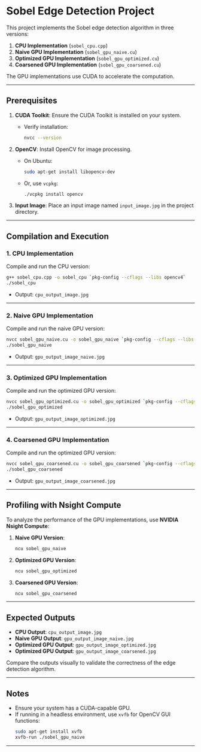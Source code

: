 # Sobel Edge Detection Project

This project implements the Sobel edge detection algorithm in three versions:
1. **CPU Implementation** (`sobel_cpu.cpp`)
2. **Naive GPU Implementation** (`sobel_gpu_naive.cu`)
3. **Optimized GPU Implementation** (`sobel_gpu_optimized.cu`)
4. **Coarsened GPU Implementation** (`sobel_gpu_coarsened.cu`)

The GPU implementations use CUDA to accelerate the computation.

---

## Prerequisites

1. **CUDA Toolkit**: Ensure the CUDA Toolkit is installed on your system.
   - Verify installation:
     ```bash
     nvcc --version
     ```

2. **OpenCV**: Install OpenCV for image processing.
   - On Ubuntu:
     ```bash
     sudo apt-get install libopencv-dev
     ```
   - Or, use `vcpkg`:
     ```bash
     ./vcpkg install opencv
     ```

3. **Input Image**: Place an input image named `input_image.jpg` in the project directory.

---

## Compilation and Execution

### 1. **CPU Implementation**
Compile and run the CPU version:
```bash
g++ sobel_cpu.cpp -o sobel_cpu `pkg-config --cflags --libs opencv4`
./sobel_cpu
```
- Output: `cpu_output_image.jpg`

---

### 2. **Naive GPU Implementation**
Compile and run the naive GPU version:
```bash
nvcc sobel_gpu_naive.cu -o sobel_gpu_naive `pkg-config --cflags --libs opencv4` -lineinfo
./sobel_gpu_naive
```
- Output: `gpu_output_image_naive.jpg`

---

### 3. **Optimized GPU Implementation**
Compile and run the optimized GPU version:
```bash
nvcc sobel_gpu_optimized.cu -o sobel_gpu_optimized `pkg-config --cflags --libs opencv4` -lineinfo
./sobel_gpu_optimized
```
- Output: `gpu_output_image_optimized.jpg`

---

### 4. **Coarsened GPU Implementation**
Compile and run the optimized GPU version:
```bash
nvcc sobel_gpu_coarsened.cu -o sobel_gpu_coarsened `pkg-config --cflags --libs opencv4` -lineinfo
./sobel_gpu_coarsened
```
- Output: `gpu_output_image_coarsened.jpg`

---

## Profiling with Nsight Compute

To analyze the performance of the GPU implementations, use **NVIDIA Nsight Compute**:

1. **Naive GPU Version**:
   ```bash
   ncu sobel_gpu_naive
   ```

2. **Optimized GPU Version**:
   ```bash
   ncu sobel_gpu_optimized
   ```

3. **Coarsened GPU Version**:
   ```bash
   ncu sobel_gpu_coarsened
   ```

---

## Expected Outputs

- **CPU Output**: `cpu_output_image.jpg`
- **Naive GPU Output**: `gpu_output_image_naive.jpg`
- **Optimized GPU Output**: `gpu_output_image_optimized.jpg`
- **Optimized GPU Output**: `gpu_output_image_coarsened.jpg`

Compare the outputs visually to validate the correctness of the edge detection algorithm.

---

## Notes

- Ensure your system has a CUDA-capable GPU.
- If running in a headless environment, use `xvfb` for OpenCV GUI functions:
  ```bash
  sudo apt-get install xvfb
  xvfb-run ./sobel_gpu_naive
  ```

---

